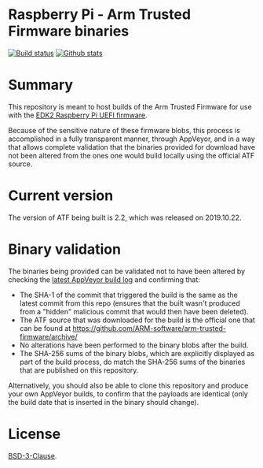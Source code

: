 Raspberry Pi - Arm Trusted Firmware binaries
============================================

[![Build status](https://img.shields.io/appveyor/ci/pbatard/pitf.svg?style=flat-square)](https://ci.appveyor.com/project/pbatard/pitf)
[![Github stats](https://img.shields.io/github/downloads/pbatard/pitf/total.svg?style=flat-square)](https://github.com/pbatard/pitf/releases)

# Summary

This repository is meant to host builds of the Arm Trusted Firmware for use with
the [EDK2 Raspberry Pi UEFI firmware](https://github.com/tianocore/edk2-platforms/tree/master/Platform/RaspberryPi/RPi3).

Because of the sensitive nature of these firmware blobs, this process is
accomplished in a fully transparent manner, through AppVeyor, and in a way that
allows complete validation that the binaries provided for download have not been
altered from the ones one would build locally using the official ATF source. 

# Current version

The version of ATF being built is 2.2, which was released on 2019.10.22.

# Binary validation

The binaries being provided can be validated not to have been altered by
checking the [latest AppVeyor build log](https://ci.appveyor.com/project/pbatard/pitf)
and confirming that:

- The SHA-1 of the commit that triggered the build is the same as the latest
  commit from this repo (ensures that the built wasn't produced from a "hidden"
  malicious commit that would then have been deleted).
- The ATF source that was downloaded for the build is the official one that can
  be found at https://github.com/ARM-software/arm-trusted-firmware/archive/
- No alterations have been performed to the binary blobs after the build.
- The SHA-256 sums of the binary blobs, which are explicitly displayed as part
  of the build process, do match the SHA-256 sums of the binaries that are
  published on this repository.

Alternatively, you should also be able to clone this repository and produce your
own AppVeyor builds, to confirm that the payloads are identical (only the build
date that is inserted in the binary should change).

# License

[BSD-3-Clause](https://github.com/ARM-software/arm-trusted-firmware/blob/master/license.rst).
